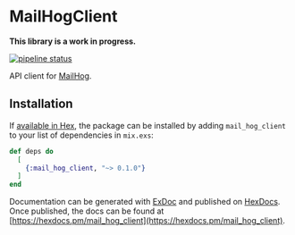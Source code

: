 # MailHogClient

**This library is a work in progress.**

[![pipeline status](https://gitlab.com/aaronrenner/mail_hog_client/badges/master/pipeline.svg)](https://gitlab.com/aaronrenner/mail_hog_client/commits/master)

API client for [MailHog](https://github.com/mailhog/MailHog).

## Installation

If [available in Hex](https://hex.pm/docs/publish), the package can be installed
by adding `mail_hog_client` to your list of dependencies in `mix.exs`:

```elixir
def deps do
  [
    {:mail_hog_client, "~> 0.1.0"}
  ]
end
```

Documentation can be generated with [ExDoc](https://github.com/elixir-lang/ex_doc)
and published on [HexDocs](https://hexdocs.pm). Once published, the docs can
be found at [https://hexdocs.pm/mail_hog_client](https://hexdocs.pm/mail_hog_client).
